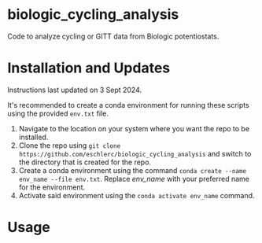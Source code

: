 # biologic_cycling_analysis
Code to analyze cycling or GITT data from Biologic potentiostats.

# Installation and Updates

Instructions last updated on 3 Sept 2024.

It's recommended to create a conda environment for running these scripts using the provided `env.txt` file.

1. Navigate to the location on your system where you want the repo to be installed.
1. Clone the repo using `git clone https://github.com/eschlerc/biologic_cycling_analysis` and switch to the directory that is created for the repo.
1. Create a conda environment using the command `conda create --name env_name --file env.txt`. Replace *env_name* with your preferred name for the environment.
1. Activate said environment using the `conda activate env_name` command.

# Usage

## 
